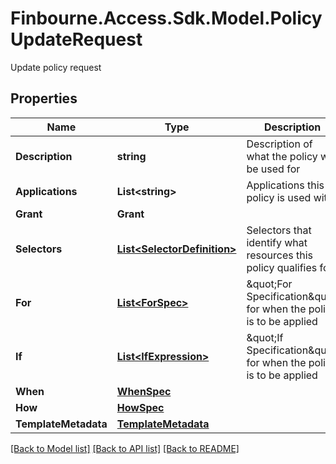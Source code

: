 # Finbourne.Access.Sdk.Model.PolicyUpdateRequest
Update policy request

## Properties

Name | Type | Description | Notes
------------ | ------------- | ------------- | -------------
**Description** | **string** | Description of what the policy will be used for | [optional] 
**Applications** | **List&lt;string&gt;** | Applications this policy is used with | [optional] 
**Grant** | **Grant** |  | 
**Selectors** | [**List&lt;SelectorDefinition&gt;**](SelectorDefinition.md) | Selectors that identify what resources this policy qualifies for | 
**For** | [**List&lt;ForSpec&gt;**](ForSpec.md) | \&quot;For Specification\&quot; for when the policy is to be applied | [optional] 
**If** | [**List&lt;IfExpression&gt;**](IfExpression.md) | \&quot;If Specification\&quot; for when the policy is to be applied | [optional] 
**When** | [**WhenSpec**](WhenSpec.md) |  | 
**How** | [**HowSpec**](HowSpec.md) |  | [optional] 
**TemplateMetadata** | [**TemplateMetadata**](TemplateMetadata.md) |  | [optional] 

[[Back to Model list]](../README.md#documentation-for-models) [[Back to API list]](../README.md#documentation-for-api-endpoints) [[Back to README]](../README.md)

